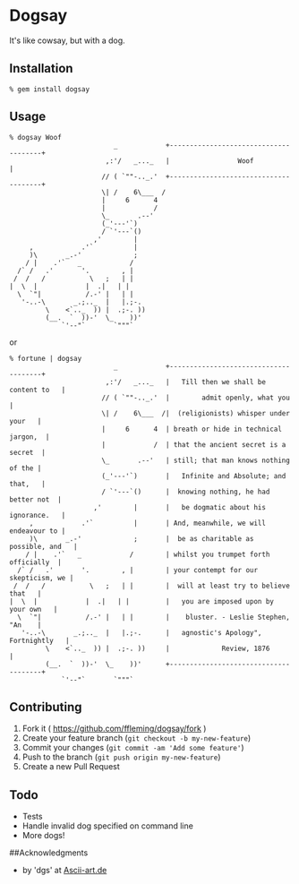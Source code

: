 # Dogsay

It's like cowsay, but with a dog.

## Installation
```
% gem install dogsay
```

## Usage
```
% dogsay Woof
                          _            +--------------------------------------+
                        ,:'/   _..._   |                 Woof                 |
                       // ( `""-.._.'  +--------------------------------------+
                       \| /    6\___  /
                       |     6      4
                       |            /
                       \_       .--'
                       (_'---'`)
                       / `'---`()
                     ,'        |
     ,            .'`          |
     )\       _.-'             ;
    / |    .'`   _            /
  /` /   .'       '.        , |
 /  /   /           \   ;   | |
|  \  |            |  .|   | |
  \  `"|           /.-' |   | |
   '-..-\       _.;.._  |   |.;-.
         \    <`.._  )) |  .;-. ))
         (__.  `  ))-'  \_    ))'
             `'--"`       `"""`
```
or
```
% fortune | dogsay
                          _            +--------------------------------------+
                        ,:'/   _..._   |   Till then we shall be content to   |
                       // ( `""-.._.'  |        admit openly, what you        |
                       \| /    6\___  /|  (religionists) whisper under your   |
                       |     6      4  | breath or hide in technical jargon,  |
                       |            /  | that the ancient secret is a secret  |
                       \_       .--'   | still; that man knows nothing of the |
                       (_'---'`)       |   Infinite and Absolute; and that,   |
                       / `'---`()      |  knowing nothing, he had better not  |
                     ,'        |       |   be dogmatic about his ignorance.   |
     ,            .'`          |       | And, meanwhile, we will endeavour to |
     )\       _.-'             ;       |  be as charitable as possible, and   |
    / |    .'`   _            /        | whilst you trumpet forth officially  |
  /` /   .'       '.        , |        | your contempt for our skepticism, we |
 /  /   /           \   ;   | |        |  will at least try to believe that   |
|  \  |            |  .|   | |         |   you are imposed upon by your own   |
  \  `"|           /.-' |   | |        |    bluster. - Leslie Stephen, "An    |
   '-..-\       _.;.._  |   |.;-.      |   agnostic's Apology", Fortnightly   |
         \    <`.._  )) |  .;-. ))     |             Review, 1876             |
         (__.  `  ))-'  \_    ))'      +--------------------------------------+
             `'--"`       `"""`

```
## Contributing

1. Fork it ( https://github.com/ffleming/dogsay/fork )
2. Create your feature branch (`git checkout -b my-new-feature`)
3. Commit your changes (`git commit -am 'Add some feature'`)
4. Push to the branch (`git push origin my-new-feature`)
5. Create a new Pull Request

## Todo
* Tests
* Handle invalid dog specified on command line
* More dogs!

##Acknowledgments
* by 'dgs' at [Ascii-art.de](http://www.ascii-art.de/ascii/def/dogs.txt)

